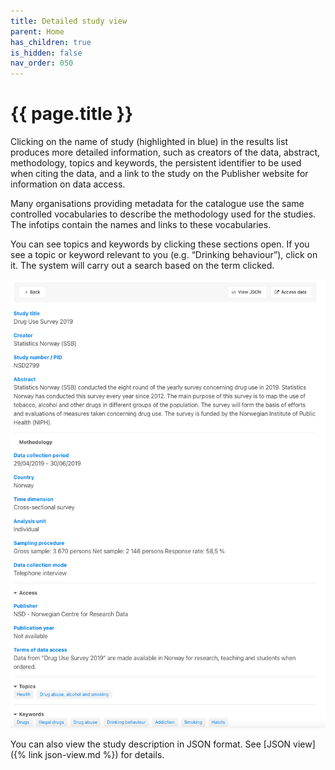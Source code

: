 ```yaml
---
title: Detailed study view
parent: Home
has_children: true
is_hidden: false
nav_order: 050
---
```


# {{ page.title }}

Clicking on the name of study (highlighted in blue) in the results list produces more detailed information,
such as creators of the data, abstract, methodology, topics and keywords,
the persistent identifier to be used when citing the data,
and a link to the study on the Publisher website for information on data access.

Many organisations providing metadata for the catalogue use the
same controlled vocabularies to describe the methodology used for the studies.
The infotips  contain the names and links to these vocabularies.

You can see topics and keywords by clicking these sections open.
If you see a topic or keyword relevant to you (e.g. “Drinking behaviour”), click on it.
The system will carry out a search based on the term clicked.

![Detailed study view](images/detailed-study-view.png "Detailed study view")

You can also view the study description in JSON format.
See [JSON view]({% link json-view.md %}) for details.
